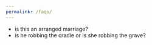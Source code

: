 ```yaml
---
permalink: /faqs/
---
```

* is this an arranged marriage?
* is he robbing the cradle or is she robbing the grave?
